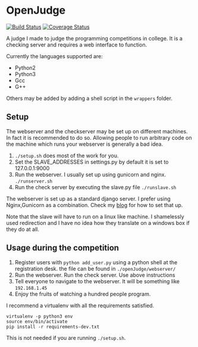 OpenJudge
=========
[![Build Status](https://travis-ci.org/theSage21/openJudge.svg)](https://travis-ci.org/theSage21/openJudge)
[![Coverage Status](https://coveralls.io/repos/theSage21/openJudge/badge.svg?branch=master&service=github)](https://coveralls.io/github/theSage21/openJudge?branch=master)

A judge I made to judge the programming competitions in college.
It is a checking server and requires a web interface to function.

Currently the languages supported are:

- Python2
- Python3
- Gcc
- G++

Others may be added by adding a shell script in the `wrappers` folder.

Setup
-----

The webserver and the checkserver may be set up on different machines. In fact it is 
recommended to do so. Allowing people to run arbitrary code on the machine which runs
your webserver is generally a bad idea.

1. `./setup.sh` does most of the work for you.
2. Set the SLAVE_ADDRESSES in settings.py by default it is set to 127.0.0.1:9000
3. Run the webserver. I usually set up using gunicorn and nginx. `./runserver.sh`
4. Run the check server by executing the slave.py file `./runslave.sh`

The webserver is set up as a standard django server. I prefer using Nginx,Gunicorn as a 
combination. Check my [blog](http://arjoonn.blogspot.com/2015/05/django-gunicorn-and-nginx.html) for how to set that up.

Note that the slave will have to run on a linux like machine. I shamelessly used redirection
and I have no idea how they translate on a windows box if they do at all.

Usage during the competition
----------------------------

1. Register users with `python add_user.py` using a python shell at the registration desk.
   the file can be found in `./openJudge/webserver/`
2. Run the webserver. Run the check server. Use above instructions
3. Tell everyone to navigate to the webserver. It will be something like `192.168.1.45`
4. Enjoy the fruits of watching a hundred people program.

I recommend a virtualenv with all the requirements satisfied.
```
virtualenv -p python3 env
source env/bin/activate
pip install -r requirements-dev.txt
```

This is not needed if you are running `./setup.sh`. 
